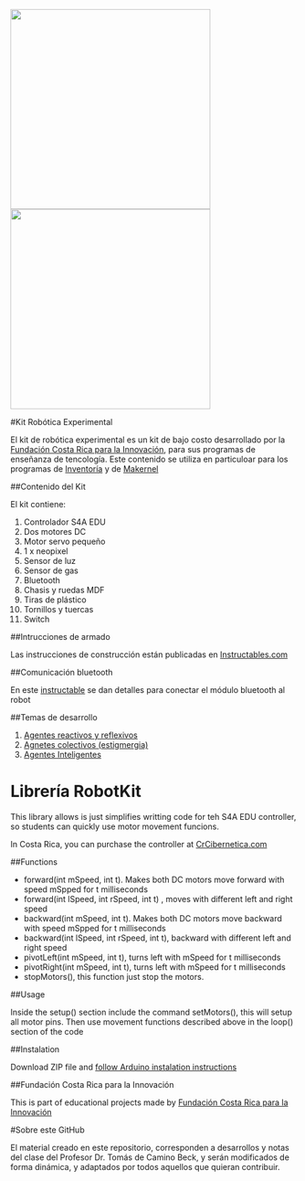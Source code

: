 <img src="https://github.com/tomasdecamino/Kit-Robotica-Experimental/blob/master/DSC_1220.jpg" width="350"><img src="https://github.com/tomasdecamino/Kit-Robotica-Experimental/blob/master/DSC_1222.jpg" width="350">

#Kit Robótica Experimental

El kit de robótica experimental es un kit de bajo costo desarrollado por la [Fundación Costa Rica para la Innovación](http://funcostarica.org/), para sus programas de enseñanza de tencología.  Este contenido se utiliza en particuloar para los programas de [Inventoría](https://www.facebook.com/inventoria/) y de [Makernel](https://www.facebook.com/MaKernel-121047394904445/)

##Contenido del Kit

El kit contiene:

1. Controlador S4A EDU
2. Dos motores DC
3. Motor servo pequeño
4. 1 x neopixel
5. Sensor de luz
6. Sensor de gas
7. Bluetooth
8. Chasis y ruedas MDF
9. Tiras de plástico
10. Tornillos y tuercas
11. Switch 

##Intrucciones de armado

Las instrucciones de construcción están publicadas en [Instructables.com](http://www.instructables.com/id/KIt-Robot-Arduino-De-Inventoria-Ensamblado/)

##Comunicación bluetooth

En este [instructable](http://www.instructables.com/id/Kit-Robotica-Experimental-Bluetooth/) se dan detalles para conectar el módulo bluetooth al robot

##Temas de desarrollo

1. [Agentes reactivos y reflexivos](https://github.com/tomasdecamino/Kit-Robotica-Experimental/tree/master/Agentes_Reactivos_Reflexivos)
2. [Agnetes colectivos (estigmergia)](https://github.com/tomasdecamino/Kit-Robotica-Experimental/tree/master/Agentes_Colaborativos)
3. [Agentes Inteligentes](https://github.com/tomasdecamino/Kit-Robotica-Experimental/tree/master/Agentes_Inteligentes)


# Librería RobotKit

This library allows is just simplifies writting code for teh S4A EDU controller, so students can quickly use motor movement funcions.

In Costa Rica, you can purchase the controller at [CrCibernetica.com](http://www.crcibernetica.com/s4a-edu-robotic-controller/)

##Functions

- forward(int mSpeed, int t).  Makes both DC motors move forward with speed mSpped for t milliseconds
- forward(int lSpeed, int rSpeed, int t) , moves with different left and right speed
- backward(int mSpeed, int t).  Makes both DC motors move backward with speed mSpped for t milliseconds
- backward(int lSpeed, int rSpeed, int t), backward with different left and right speed
- pivotLeft(int mSpeed, int t), turns left with mSpeed for t milliseconds
- pivotRight(int mSpeed, int t), turns left with mSpeed for t milliseconds
- stopMotors(), this function just stop the motors.

##Usage

Inside the setup() section  include the command setMotors(), this will setup all motor pins. Then use movement functions described above in the loop() section of the code

##Instalation

Download ZIP file and [follow Arduino instalation instructions](http://www.arduino.cc/en/Guide/Libraries)

##Fundación Costa Rica para la Innovación

This is part of educational projects made by [Fundación Costa Rica para la Innovación](http://funcostarica.org/)

#Sobre este GitHub

El material creado en este repositorio, corresponden a desarrollos y notas del clase del Profesor Dr. Tomás de Camino Beck, y serán modificados de forma dinámica, y adaptados por todos aquellos que quieran contribuir.
